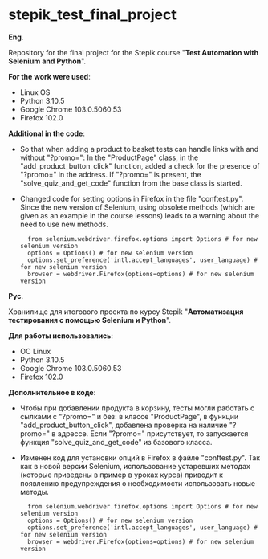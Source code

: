 # stepik_test_final_project
**Eng**.

Repository for the final project for the Stepik course "**Test Automation with Selenium and Python**".

**For the work were used**:
* Linux OS
* Python 3.10.5
* Google Chrome 103.0.5060.53
* Firefox 102.0

**Additional in the code**:
* So that when adding a product to basket tests can handle links with and without "?promo=": In the "ProductPage" class, in the "add_product_button_click" function, added a check for the presence of "?promo=" in the address. If "?promo=" is present, the "solve_quiz_and_get_code" function from the base class is started.
* Changed code for setting options in Firefox in the file "conftest.py". Since the new version of Selenium, using obsolete methods (which are given as an example in the course lessons) leads to a warning about the need to use new methods.  

        from selenium.webdriver.firefox.options import Options # for new selenium version
        options = Options() # for new selenium version
        options.set_preference('intl.accept_languages', user_language) # for new selenium version
        browser = webdriver.Firefox(options=options) # for new selenium version


**Рус**.

Хранилище для итогового проекта по курсу Stepik "**Автоматизация тестирования с помощью Selenium и Python**".

**Для работы использовались**:
* ОС Linux
* Python 3.10.5
* Google Chrome 103.0.5060.53
* Firefox 102.0

**Дополнительное в коде**:
* Чтобы при добавлении продукта в корзину, тесты могли работать с сылками с "?promo=" и без: в классе "ProductPage", в функции "add_product_button_click", добавлена проверка на наличие "?promo=" в адрессе. Если "?promo=" присутствует, то запускается функция "solve_quiz_and_get_code" из базового класса.
* Изменен код для установки опций в Firefox в файле "conftest.py". Так как в новой версии Selenium, использование устаревших методах (которые приведены в пример в уроках курса) приводит к появлению предупреждения о необходимости использовать новые методы.  

        from selenium.webdriver.firefox.options import Options # for new selenium version
        options = Options() # for new selenium version
        options.set_preference('intl.accept_languages', user_language) # for new selenium version
        browser = webdriver.Firefox(options=options) # for new selenium version
